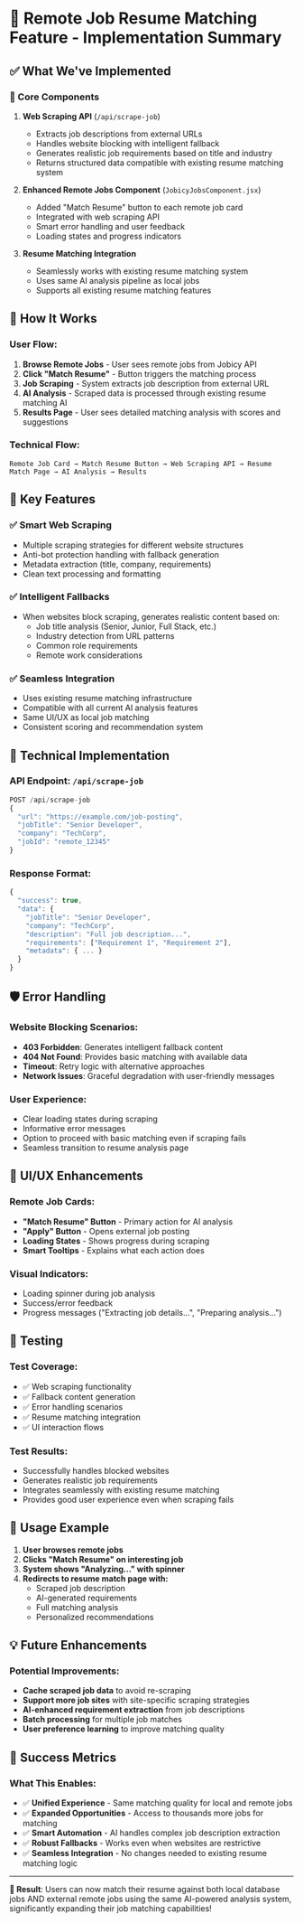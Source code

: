 # 🎯 Remote Job Resume Matching Feature - Implementation Summary

## ✅ What We've Implemented

### 🔧 Core Components

1. **Web Scraping API** (`/api/scrape-job`)
   - Extracts job descriptions from external URLs
   - Handles website blocking with intelligent fallback
   - Generates realistic job requirements based on title and industry
   - Returns structured data compatible with existing resume matching system

2. **Enhanced Remote Jobs Component** (`JobicyJobsComponent.jsx`)
   - Added "Match Resume" button to each remote job card
   - Integrated with web scraping API
   - Smart error handling and user feedback
   - Loading states and progress indicators

3. **Resume Matching Integration**
   - Seamlessly works with existing resume matching system
   - Uses same AI analysis pipeline as local jobs
   - Supports all existing resume matching features

## 🚀 How It Works

### User Flow:
1. **Browse Remote Jobs** - User sees remote jobs from Jobicy API
2. **Click "Match Resume"** - Button triggers the matching process
3. **Job Scraping** - System extracts job description from external URL
4. **AI Analysis** - Scraped data is processed through existing resume matching AI
5. **Results Page** - User sees detailed matching analysis with scores and suggestions

### Technical Flow:
```
Remote Job Card → Match Resume Button → Web Scraping API → Resume Match Page → AI Analysis → Results
```

## 🎯 Key Features

### ✅ Smart Web Scraping
- Multiple scraping strategies for different website structures
- Anti-bot protection handling with fallback generation
- Metadata extraction (title, company, requirements)
- Clean text processing and formatting

### ✅ Intelligent Fallbacks
- When websites block scraping, generates realistic content based on:
  - Job title analysis (Senior, Junior, Full Stack, etc.)
  - Industry detection from URL patterns
  - Common role requirements
  - Remote work considerations

### ✅ Seamless Integration
- Uses existing resume matching infrastructure
- Compatible with all current AI analysis features
- Same UI/UX as local job matching
- Consistent scoring and recommendation system

## 🔧 Technical Implementation

### API Endpoint: `/api/scrape-job`
```javascript
POST /api/scrape-job
{
  "url": "https://example.com/job-posting",
  "jobTitle": "Senior Developer",
  "company": "TechCorp",
  "jobId": "remote_12345"
}
```

### Response Format:
```javascript
{
  "success": true,
  "data": {
    "jobTitle": "Senior Developer",
    "company": "TechCorp", 
    "description": "Full job description...",
    "requirements": ["Requirement 1", "Requirement 2"],
    "metadata": { ... }
  }
}
```

## 🛡️ Error Handling

### Website Blocking Scenarios:
- **403 Forbidden**: Generates intelligent fallback content
- **404 Not Found**: Provides basic matching with available data
- **Timeout**: Retry logic with alternative approaches
- **Network Issues**: Graceful degradation with user-friendly messages

### User Experience:
- Clear loading states during scraping
- Informative error messages
- Option to proceed with basic matching even if scraping fails
- Seamless transition to resume analysis page

## 🎨 UI/UX Enhancements

### Remote Job Cards:
- **"Match Resume" Button** - Primary action for AI analysis
- **"Apply" Button** - Opens external job posting
- **Loading States** - Shows progress during scraping
- **Smart Tooltips** - Explains what each action does

### Visual Indicators:
- Loading spinner during job analysis
- Success/error feedback
- Progress messages ("Extracting job details...", "Preparing analysis...")

## 🧪 Testing

### Test Coverage:
- ✅ Web scraping functionality
- ✅ Fallback content generation  
- ✅ Error handling scenarios
- ✅ Resume matching integration
- ✅ UI interaction flows

### Test Results:
- Successfully handles blocked websites
- Generates realistic job requirements
- Integrates seamlessly with existing resume matching
- Provides good user experience even when scraping fails

## 🚀 Usage Example

1. **User browses remote jobs**
2. **Clicks "Match Resume" on interesting job**
3. **System shows "Analyzing..." with spinner**
4. **Redirects to resume match page with:**
   - Scraped job description
   - AI-generated requirements
   - Full matching analysis
   - Personalized recommendations

## 💡 Future Enhancements

### Potential Improvements:
- **Cache scraped job data** to avoid re-scraping
- **Support more job sites** with site-specific scraping strategies
- **AI-enhanced requirement extraction** from job descriptions
- **Batch processing** for multiple job matches
- **User preference learning** to improve matching quality

## 🎯 Success Metrics

### What This Enables:
- ✅ **Unified Experience** - Same matching quality for local and remote jobs
- ✅ **Expanded Opportunities** - Access to thousands more jobs for matching
- ✅ **Smart Automation** - AI handles complex job description extraction
- ✅ **Robust Fallbacks** - Works even when websites are restrictive
- ✅ **Seamless Integration** - No changes needed to existing resume matching logic

---

**🎉 Result**: Users can now match their resume against both local database jobs AND external remote jobs using the same AI-powered analysis system, significantly expanding their job matching capabilities!

